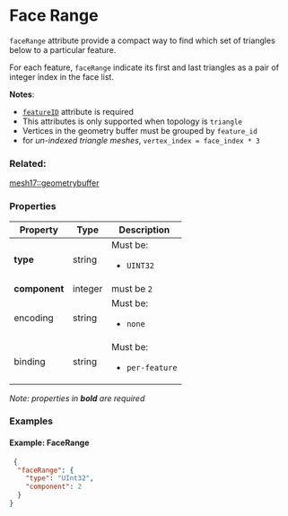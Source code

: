 # Face Range



`faceRange` attribute provide a compact way to find which set of triangles below to a particular feature.  

For each feature, `faceRange` indicate its first and last triangles as a pair of integer index in the face list. 

**Notes**:
- [`featureID`](geometryfeatureid.md) attribute is required
- This attributes is only supported when topology is `triangle` 
- Vertices in the geometry buffer must be grouped by `feature_id`
- for _un-indexed triangle meshes_, `vertex_index = face_index * 3 `

### Related:

[mesh17::geometrybuffer](geometrybuffer.md)
### Properties

| Property | Type | Description |
| --- | --- | --- |
| **type** | string | <div>Must be:<ul><li>`UINT32`</li></ul></div> |
| **component** | integer | must be `2`  |
| encoding | string | <div>Must be:<ul><li>`none`</li></ul></div> |
| binding | string | <div>Must be:<ul><li>`per-feature`</li></ul></div> |

*Note: properties in **bold** are required*

### Examples 

#### Example: FaceRange 

```json
 {
  "faceRange": {
    "type": "UInt32",
    "component": 2
  }
} 
```

